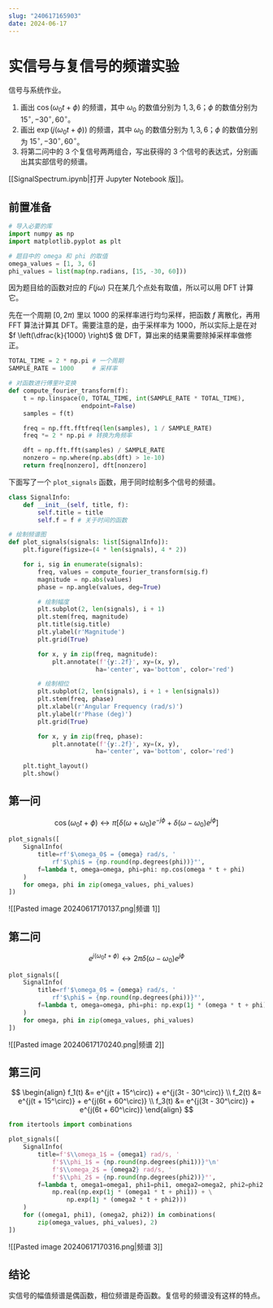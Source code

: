 ```yaml
---
slug: "240617165903"
date: 2024-06-17
---
```


# 实信号与复信号的频谱实验

信号与系统作业。

1. 画出 $\cos(\omega_0 t + \phi)$ 的频谱，其中 $\omega_0$ 的数值分别为 $1,3,6$；$\phi$ 的数值分别为 $15^\circ, -30^\circ, 60^\circ$。
2. 画出 $\exp(j(\omega_0 t + \phi))$ 的频谱，其中 $\omega_0$ 的数值分别为 $1,3,6$；$\phi$ 的数值分别为 $15^\circ, -30^\circ, 60^\circ$。
3. 将第二问中的 3 个复信号两两组合，写出获得的 3 个信号的表达式，分别画出其实部信号的频谱。

[[SignalSpectrum.ipynb|打开 Jupyter Notebook 版]]。

## 前置准备

``` python
# 导入必要的库
import numpy as np
import matplotlib.pyplot as plt

# 题目中的 omega 和 phi 的取值
omega_values = [1, 3, 6]
phi_values = list(map(np.radians, [15, -30, 60]))
```

因为题目给的函数对应的 $F(j\omega)$ 只在某几个点处有取值，所以可以用 DFT 计算它。

先在一个周期 $[0, 2\pi)$ 里以 $1000$ 的采样率进行均匀采样，把函数 $f$ 离散化，再用 FFT 算法计算其 DFT。需要注意的是，由于采样率为 $1000$，所以实际上是在对 $f \left(\dfrac{k}{1000} \right)$ 做 DFT，算出来的结果需要除掉采样率做修正。

``` python
TOTAL_TIME = 2 * np.pi # 一个周期
SAMPLE_RATE = 1000     # 采样率

# 对函数进行傅里叶变换
def compute_fourier_transform(f):
    t = np.linspace(0, TOTAL_TIME, int(SAMPLE_RATE * TOTAL_TIME),
                    endpoint=False)
    samples = f(t)

    freq = np.fft.fftfreq(len(samples), 1 / SAMPLE_RATE)
    freq *= 2 * np.pi # 转换为角频率

    dft = np.fft.fft(samples) / SAMPLE_RATE
    nonzero = np.where(np.abs(dft) > 1e-10)
    return freq[nonzero], dft[nonzero]
```

下面写了一个 `plot_signals` 函数，用于同时绘制多个信号的频谱。

``` python
class SignalInfo:
    def __init__(self, title, f):
        self.title = title
        self.f = f # 关于时间的函数

# 绘制频谱图
def plot_signals(signals: list[SignalInfo]):
    plt.figure(figsize=(4 * len(signals), 4 * 2))

    for i, sig in enumerate(signals):
        freq, values = compute_fourier_transform(sig.f)
        magnitude = np.abs(values)
        phase = np.angle(values, deg=True)

        # 绘制幅度
        plt.subplot(2, len(signals), i + 1)
        plt.stem(freq, magnitude)
        plt.title(sig.title)
        plt.ylabel(r'Magnitude')
        plt.grid(True)

        for x, y in zip(freq, magnitude):
            plt.annotate(f'{y:.2f}', xy=(x, y),
                        ha='center', va='bottom', color='red')

        # 绘制相位
        plt.subplot(2, len(signals), i + 1 + len(signals))
        plt.stem(freq, phase)
        plt.xlabel(r'Angular Frequency (rad/s)')
        plt.ylabel(r'Phase (deg)')
        plt.grid(True)

        for x, y in zip(freq, phase):
            plt.annotate(f'{y:.2f}', xy=(x, y),
                        ha='center', va='bottom', color='red')

    plt.tight_layout()
    plt.show()
```

## 第一问

$$
\cos(\omega_0 t + \phi) \longleftrightarrow \pi \left[ \delta(\omega+\omega_0) e^{-j\phi} + \delta(\omega-\omega_0) e^{j\phi} \right]
$$


``` python
plot_signals([
    SignalInfo(
        title=rf'$\omega_0$ = {omega} rad/s, '
            rf'$\phi$ = {np.round(np.degrees(phi))}°',
        f=lambda t, omega=omega, phi=phi: np.cos(omega * t + phi)
    )
    for omega, phi in zip(omega_values, phi_values)
])
```


![[Pasted image 20240617170137.png|频谱 1]]


## 第二问

$$
e^{j(\omega_0 t + \phi)} \longleftrightarrow 2\pi \delta(\omega-\omega_0) e^{j\phi}
$$


``` python
plot_signals([
    SignalInfo(
        title=rf'$\omega_0$ = {omega} rad/s, '
            rf'$\phi$ = {np.round(np.degrees(phi))}°',
        f=lambda t, omega=omega, phi=phi: np.exp(1j * (omega * t + phi))
    )
    for omega, phi in zip(omega_values, phi_values)
])
```

![[Pasted image 20240617170240.png|频谱 2]]


## 第三问

$$
\begin{align}
f_1(t) &= e^{j(t + 15^\circ)} + e^{j(3t - 30^\circ)} \\
f_2(t) &= e^{j(t + 15^\circ)} + e^{j(6t + 60^\circ)} \\
f_3(t) &= e^{j(3t - 30^\circ)} + e^{j(6t + 60^\circ)}
\end{align}
$$

``` python
from itertools import combinations

plot_signals([
    SignalInfo(
        title=f'$\\omega_1$ = {omega1} rad/s, '
            f'$\\phi_1$ = {np.round(np.degrees(phi1))}°\n'
            f'$\\omega_2$ = {omega2} rad/s, '
            f'$\\phi_2$ = {np.round(np.degrees(phi2))}°',
        f=lambda t, omega1=omega1, phi1=phi1, omega2=omega2, phi2=phi2:
            np.real(np.exp(1j * (omega1 * t + phi1)) + \
                np.exp(1j * (omega2 * t + phi2)))
    )
    for ((omega1, phi1), (omega2, phi2)) in combinations(
        zip(omega_values, phi_values), 2)
])
```

![[Pasted image 20240617170316.png|频谱 3]]

## 结论

实信号的幅值频谱是偶函数，相位频谱是奇函数。复信号的频谱没有这样的特点。



